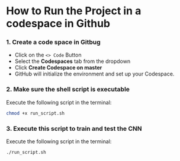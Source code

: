 # How to Run the Project in a codespace in Github

### 1. Create a code space in Gitbug

- Click on the `<> Code` Button
- Select the **Codespaces** tab from the dropdown
- Click **Create Codespace on master**
- GitHub will initialize the environment and set up your Codespace.

### 2. Make sure the shell script is executable

Execute the following script in the terminal:

```bash
chmod +x run_script.sh
```

### 3. Execute this script to train and test the CNN

Execute the following script in the terminal:

```bash
./run_script.sh
```

